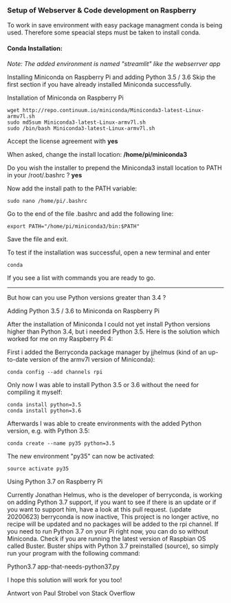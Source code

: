 ### Setup of Webserver & Code development on Raspberry
To work in save environment with easy package managment conda is being used. Therefore some speacial steps must be taken to install conda.
#### Conda Installation: 
*Note: The added environment is named "streamlit" like the webserrver app*

Installing Miniconda on Raspberry Pi and adding Python 3.5 / 3.6
Skip the first section if you have already installed Miniconda successfully.

Installation of Miniconda on Raspberry Pi

```
wget http://repo.continuum.io/miniconda/Miniconda3-latest-Linux-armv7l.sh
sudo md5sum Miniconda3-latest-Linux-armv7l.sh
sudo /bin/bash Miniconda3-latest-Linux-armv7l.sh
```
Accept the license agreement with **yes**

When asked, change the install location: **/home/pi/miniconda3**

Do you wish the installer to prepend the Miniconda3 install location to PATH in your /root/.bashrc ? **yes**

Now add the install path to the PATH variable:

```
sudo nano /home/pi/.bashrc
```

Go to the end of the file .bashrc and add the following line:
```
export PATH="/home/pi/miniconda3/bin:$PATH"
```

Save the file and exit.

To test if the installation was successful, open a new terminal and enter
```
conda
```
If you see a list with commands you are ready to go.

----------------------------
But how can you use Python versions greater than 3.4 ?

Adding Python 3.5 / 3.6 to Miniconda on Raspberry Pi

After the installation of Miniconda I could not yet install Python versions higher than Python 3.4, but i needed Python 3.5. Here is the solution which worked for me on my Raspberry Pi 4:

First i added the Berryconda package manager by jjhelmus (kind of an up-to-date version of the armv7l version of Miniconda):
```
conda config --add channels rpi
```
Only now I was able to install Python 3.5 or 3.6 without the need for compiling it myself:
```
conda install python=3.5
conda install python=3.6
```
Afterwards I was able to create environments with the added Python version, e.g. with Python 3.5:
```
conda create --name py35 python=3.5
```
The new environment "py35" can now be activated:
```
source activate py35
```
Using Python 3.7 on Raspberry Pi

Currently Jonathan Helmus, who is the developer of berryconda, is working on adding Python 3.7 support, if you want to see if there is an update or if you want to support him, have a look at this pull request. (update 20200623) berryconda is now inactive, This project is no longer active, no recipe will be updated and no packages will be added to the rpi channel. If you need to run Python 3.7 on your Pi right now, you can do so without Miniconda. Check if you are running the latest version of Raspbian OS called Buster. Buster ships with Python 3.7 preinstalled (source), so simply run your program with the following command:

Python3.7 app-that-needs-python37.py

I hope this solution will work for you too!

Antwort von Paul Strobel von Stack Overflow

